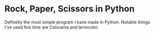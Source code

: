 # Rock, Paper, Scissors in Python

Definetly the most simple program I have made in Python.
Notable things I've used this time are Colorama and termcolor.
